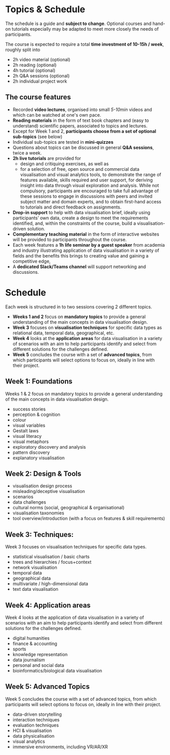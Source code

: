 # Topics & Schedule 

The schedule is a guide and **subject to change**. Optional courses and hand-on tutorials especially may be adapted to meet more closely the needs of participants. 

The course is expected to require a total __time investment of 10-15h / week__, roughly split into

* 2h video material (optional)
* 2h reading (optional)
* 4h tutorial (optional)
* 2h Q&A sessions (optional)
* 2h individual project work

## The course features ## 

* Recorded __video lectures__, organised into small _5-10min_ videos and which can be watched at one's own pace. 
* __Reading materials__ in the form of text book chapters and (easy to understand) scientific papers, associated to topics and lectures.  
* Except for Week 1 and 2, __participants choose from a set of optional sub-topics__ (see below)
* Individual sub-topics are tested in __mini-quizzes__ 
* Questions about topics can be discussed in general __Q&A sessions__, twice a week. 
* __2h live tutorials__ are provided for 
  * design and critiquing exercises, as well as
  * for a selection of free, open source and commercial data visualisation and visual analytics tools, to demonstrate the range of features available, skills required and user support, for deriving insight into data through visual exploration and analysis. While not compulsory, participants are encouraged to take full advantage of these sessions to engage in discussions with peers and invited subject matter and domain experts, and to obtain first-hand access to tutorials and direct feedback on assignments.
* __Drop-in support__ to help with data visualisation brief, ideally using participants’ own data, create a design to meet the requirements identified, and, within the constraints of the course, build a visualisation-driven solution.
* __Complementary teaching material__ in the form of interactive websites will be provided to participants throughout the course.
* Each week features a __1h life seminar by a guest speaker__ from academia and industry illustrating application of data visualisation in a variety of fields and the benefits this brings to creating value and gaining a competitive edge,
* A __dedicated Slack/Teams channel__ will support networking and discussions.

# Schedule

Each week is structured in to two sessions covering 2 different topics.

* __Weeks 1 and 2__ focus on __mandatory topics__ to provide a general understanding of the main concepts in data visualisation design.  
* __Week 3__ focuses on __visualisation techniques__ for specific data types as relational data, temporal data, geographical, etc.
* __Week 4__ looks at the __application areas__ for data visualisation in a variety of scenarios with an aim to help participants identify and select from different solutions for the challenges defined.
* __Week 5__ concludes the course with a set of __advanced topics__, from which participants will select options to focus on, ideally in line with their project. 

## Week 1: Foundations

Weeks 1 & 2 focus on mandatory topics to provide a general understanding of the main concepts in data visualisation design. 

* success stories
* perception &amp; cognition
* colour
* visual variables
* Gestalt laws
* visual literacy
* visual metaphors
* exploratory discovery and analysis
* pattern discovery
* explanatory visualisation


## Week 2: Design & Tools

* visualisation design process
* misleading/deceptive visualisation
* scenarios
* data challenges
* cultural norms (social, geographical &amp; organisational)
* visualisation taxonomies
* tool overview/introduction (with a focus on features &amp; skill requirements)


## Week 3: Techniques:

Week 3 focuses on visualisation techniques for specific data types.

* statistical visualisation / basic charts
* trees and hierarchies / focus+context
* network visualisation
* temporal data 
* geographical data 
* multivariate / high-dimensional data
* text data visualisation


## Week 4: Application areas

Week 4 looks at the application of data visualisation in a variety of scenarios with an aim to help participants identify and select from different solutions for the challenges defined.

* digital humanities
* finance &amp; accounting
* sports
* knowledge representation
* data journalism 
* personal and social data
* bioinformatics/biological data visualisation


## Week 5: Advanced Topics

Week 5 concludes the course with a set of advanced topics, from which participants will select options to focus on, ideally in line with their project. 

* data-driven storytelling
* interaction techniques
* evaluation techniques
* HCI &amp; visualisation
* data physicalisation
* visual analytics
* immersive environments, including VR/AR/XR
